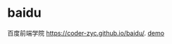 # baidu
百度前端学院
https://coder-zyc.github.io/baidu/.
[demo](https://coder-zyc.github.io/baidu/flexLayout.html)
